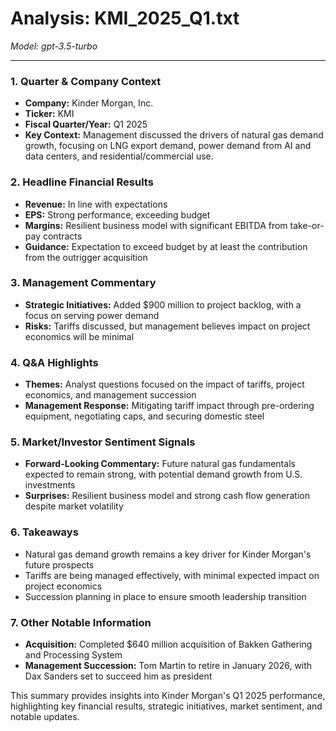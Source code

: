 # Analysis: KMI_2025_Q1.txt

*Model: gpt-3.5-turbo*

---

### 1. Quarter & Company Context
- **Company:** Kinder Morgan, Inc.
- **Ticker:** KMI
- **Fiscal Quarter/Year:** Q1 2025
- **Key Context:** Management discussed the drivers of natural gas demand growth, focusing on LNG export demand, power demand from AI and data centers, and residential/commercial use.

### 2. Headline Financial Results
- **Revenue:** In line with expectations
- **EPS:** Strong performance, exceeding budget
- **Margins:** Resilient business model with significant EBITDA from take-or-pay contracts
- **Guidance:** Expectation to exceed budget by at least the contribution from the outrigger acquisition

### 3. Management Commentary
- **Strategic Initiatives:** Added $900 million to project backlog, with a focus on serving power demand
- **Risks:** Tariffs discussed, but management believes impact on project economics will be minimal

### 4. Q&A Highlights
- **Themes:** Analyst questions focused on the impact of tariffs, project economics, and management succession
- **Management Response:** Mitigating tariff impact through pre-ordering equipment, negotiating caps, and securing domestic steel

### 5. Market/Investor Sentiment Signals
- **Forward-Looking Commentary:** Future natural gas fundamentals expected to remain strong, with potential demand growth from U.S. investments
- **Surprises:** Resilient business model and strong cash flow generation despite market volatility

### 6. Takeaways
- Natural gas demand growth remains a key driver for Kinder Morgan's future prospects
- Tariffs are being managed effectively, with minimal expected impact on project economics
- Succession planning in place to ensure smooth leadership transition

### 7. Other Notable Information
- **Acquisition:** Completed $640 million acquisition of Bakken Gathering and Processing System
- **Management Succession:** Tom Martin to retire in January 2026, with Dax Sanders set to succeed him as president

This summary provides insights into Kinder Morgan's Q1 2025 performance, highlighting key financial results, strategic initiatives, market sentiment, and notable updates.